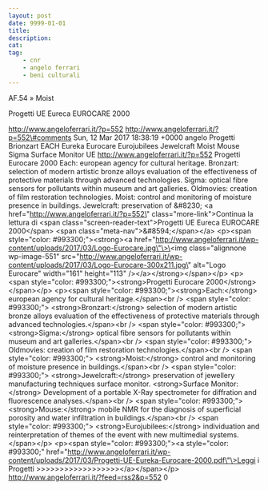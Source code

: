 ```yaml
---
layout: post
date: 9999-01-01
title:
description:
cat:
tag:
    - cnr
    - angelo ferrari
    - beni culturali
---
```

AF.54 » Moist

Progetti UE Eureca EUROCARE 2000

http://www.angeloferrari.it/?p=552 http://www.angeloferrari.it/?p=552\#comments Sun, 12 Mar 2017 18:38:19 +0000 angelo Progetti Brionzart EACH Eureka Eurocare Eurojubilees Jewelcraft Moist Mouse Sigma Surface Monitor UE http://www.angeloferrari.it/?p=552 Progetti Eurocare 2000 Each: european agency for cultural heritage. Bronzart: selection of modern artistic bronze alloys evaluation of the effectiveness of protective materials through advanced technologies. Sigma: optical fibre sensors for pollutants within museum and art galleries. Oldmovies: creation of film restoration technologies. Moist: control and monitoring of moisture presence in buildings. Jewelcraft: preservation of &\#8230; \<a href=\"http://www.angeloferrari.it/?p=552\" class=\"more-link\"\>Continua la lettura di \<span class=\"screen-reader-text\"\>Progetti UE Eureca EUROCARE 2000\</span\> \<span class=\"meta-nav\"\>&\#8594;\</span\>\</a\> \<p\>\<span style=\"color: \#993300;\"\>\<strong\>\<a href=\"http://www.angeloferrari.it/wp-content/uploads/2017/03/Logo-Eurocare.jpg\"\>\<img class=\"alignnone wp-image-551\" src=\"http://www.angeloferrari.it/wp-content/uploads/2017/03/Logo-Eurocare-300x211.jpg\" alt=\"Logo Eurocare\" width=\"161\" height=\"113\" /\>\</a\>\</strong\>\</span\>\</p\> \<p\>\<span style=\"color: \#993300;\"\>\<strong\>Progetti Eurocare 2000\</strong\>\</span\>\</p\> \<p\>\<span style=\"color: \#993300;\"\>\<strong\>Each:\</strong\> european agency for cultural heritage.\</span\>\<br /\> \<span style=\"color: \#993300;\"\> \<strong\>Bronzart:\</strong\> selection of modern artistic bronze alloys evaluation of the effectiveness of protective materials through advanced technologies.\</span\>\<br /\> \<span style=\"color: \#993300;\"\> \<strong\>Sigma:\</strong\> optical fibre sensors for pollutants within museum and art galleries.\</span\>\<br /\> \<span style=\"color: \#993300;\"\> Oldmovies: creation of film restoration technologies.\</span\>\<br /\> \<span style=\"color: \#993300;\"\> \<strong\>Moist:\</strong\> control and monitoring of moisture presence in buildings.\</span\>\<br /\> \<span style=\"color: \#993300;\"\> \<strong\>Jewelcraft:\</strong\> preservation of jewellery manufacturing techniques surface monitor.     \<strong\>Surface Monitor:\</strong\> Development of a portable X-Ray spectrometer for diffration and fluorescence analyses.\</span\>\<br /\> \<span style=\"color: \#993300;\"\> \<strong\>Mouse:\</strong\> mobile NMR for the diagnosis of superficial porosity and water infiltration in buildings.\</span\>\<br /\> \<span style=\"color: \#993300;\"\> \<strong\>Eurojubilees:\</strong\> individuation and reinterpretation of themes of the event with new multimedial systems.\</span\>\</p\> \<p\>\<span style=\"color: \#993300;\"\>\<a style=\"color: \#993300;\" href=\"http://www.angeloferrari.it/wp-content/uploads/2017/03/Progetti-UE-Eureka-Eurocare-2000.pdf\"\>Leggi i Progetti &gt;&gt;&gt;&gt;&gt;&gt;&gt;&gt;&gt;&gt;&gt;&gt;&gt;&gt;&gt;&gt;&gt;&gt;\</a\>\</span\>\</p\> http://www.angeloferrari.it/?feed=rss2&p=552 0

